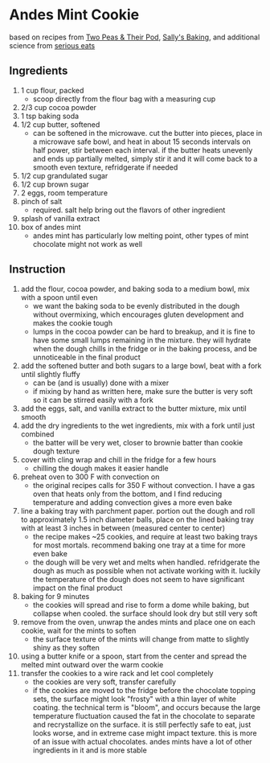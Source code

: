 # Andes Mint Cookie 
based on recipes from [Two Peas & Their Pod](https://www.twopeasandtheirpod.com/andes-mint-cookies/), [Sally's Baking](https://sallysbakingaddiction.com/andes-mint-chocolate-cookies/), and additional science from [serious eats](https://www.seriouseats.com/cookie-science-how-do-eggs-affect-my-cookies)

## Ingredients 
1. 1 cup flour, packed 
    - scoop directly from the flour bag with a measuring cup 
2. 2/3 cup cocoa powder 
3. 1 tsp baking soda 
4. 1/2 cup butter, softened
    - can be softened in the microwave. cut the butter into pieces, place in a microwave safe bowl, and heat in about 15 seconds intervals on half power, stir between each interval. if the butter heats unevenly and ends up partially melted, simply stir it and it will come back to a smooth even texture, refridgerate if needed 
5. 1/2 cup grandulated sugar 
6. 1/2 cup brown sugar 
7. 2 eggs, room temperature 
8. pinch of salt 
    - required. salt help bring out the flavors of other ingredient 
9. splash of vanilla extract 
10. box of andes mint 
    - andes mint has particularly low melting point, other types of mint chocolate might not work as well 

## Instruction 
1. add the flour, cocoa powder, and baking soda to a medium bowl, mix with a spoon until even 
    - we want the baking soda to be evenly distributed in the dough without overmixing, which encourages gluten development and makes the cookie tough 
    - lumps in the cocoa powder can be hard to breakup, and it is fine to have some small lumps remaining in the mixture. they will hydrate when the dough chills in the fridge or in the baking process, and be unnoticeable in the final product 
2. add the softened butter and both sugars to a large bowl, beat with a fork until slightly fluffy 
    - can be (and is usually) done with a mixer
    - if mixing by hand as written here, make sure the butter is very soft so it can be stirred easily with a fork 
3. add the eggs, salt, and vanilla extract to the butter mixture, mix until smooth 
4. add the dry ingredients to the wet ingredients, mix with a fork until just combined
    - the batter will be very wet, closer to brownie batter than cookie dough texture
5. cover with cling wrap and chill in the fridge for a few hours 
    - chilling the dough makes it easier handle 
6. preheat oven to 300 F with convection on 
    - the original recipes calls for 350 F without convection. I have a gas oven that heats only from the bottom, and I find reducing temperature and adding convection gives a more even bake 
7. line a baking tray with parchment paper. portion out the dough and roll to approximately 1.5 inch diameter balls, place on the lined baking tray with at least 3 inches in between (measured center to center) 
    - the recipe makes ~25 cookies, and require at least two baking trays for most mortals. recommend baking one tray at a time for more even bake 
    - the dough will be very wet and melts when handled. refridgerate the dough as much as possible when not activate working with it. luckily the temperature of the dough does not seem to have significant impact on the final product
8. baking for 9 minutes 
    - the cookies will spread and rise to form a dome while baking, but collapse when cooled. the surface should look dry but still very soft 
9. remove from the oven, unwrap the andes mints and place one on each cookie, wait for the mints to soften 
    - the surface texture of the mints will change from matte to slightly shiny as they soften 
10. using a butter knife or a spoon, start from the center and spread the melted mint outward over the warm cookie 
11. transfer the cookies to a wire rack and let cool completely 
    - the cookies are very soft, transfer carefully 
    - if the cookies are moved to the fridge before the chocolate topping sets, the surface might look "frosty" with a thin layer of white coating. the technical term is "bloom", and occurs because the large temperature fluctuation caused the fat in the chocolate to separate and recrystallize on the surface. it is still perfectly safe to eat, just looks worse, and in extreme case might impact texture. this is more of an issue with actual chocolates. andes mints have a lot of other ingredients in it and is more stable 
